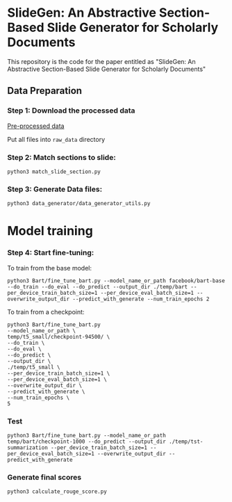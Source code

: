 # SlideGen: An Abstractive Section-Based Slide Generator for Scholarly Documents

This repository is the code for the paper entitled as "SlideGen: An Abstractive Section-Based Slide Generator for
Scholarly Documents"

## Data Preparation

### Step 1: Download the processed data

[Pre-processed data](https://drive.google.com/file/d/1xYHXYoQBa7DJVrq0ePly58ioq2EmmVG8/view)

Put all files into `raw_data` directory

### Step 2: Match sections to slide:

```
python3 match_slide_section.py
```

### Step 3: Generate Data files:

```
python3 data_generator/data_generator_utils.py 
```

# Model training

### Step 4: Start fine-tuning:

To train from the base model:

```
python3 Bart/fine_tune_bart.py --model_name_or_path facebook/bart-base --do_train --do_eval --do_predict --output_dir ./temp/bart --per_device_train_batch_size=1 --per_device_eval_batch_size=1 --overwrite_output_dir --predict_with_generate --num_train_epochs 2
```

To train from a checkpoint:

```
python3 Bart/fine_tune_bart.py 
--model_name_or_path \
temp/t5_small/checkpoint-94500/ \
--do_train \
--do_eval \
--do_predict \
--output_dir \
./temp/t5_small \
--per_device_train_batch_size=1 \
--per_device_eval_batch_size=1 \
--overwrite_output_dir \
--predict_with_generate \
--num_train_epochs \
5
```

### Test

```
python3 Bart/fine_tune_bart.py --model_name_or_path temp/bart/checkpoint-1000 --do_predict --output_dir ./temp/tst-summarization --per_device_train_batch_size=1 --per_device_eval_batch_size=1 --overwrite_output_dir --predict_with_generate
```

### Generate final scores

```
python3 calculate_rouge_score.py 
```

<!-- 
experiments:
temp/tst-summarization3/ -> match with 256 tokens and trained with emtpy summaries
temp/tst-summarization1/ -> match with 128 tokens and trained without emtpy summaries
-->




